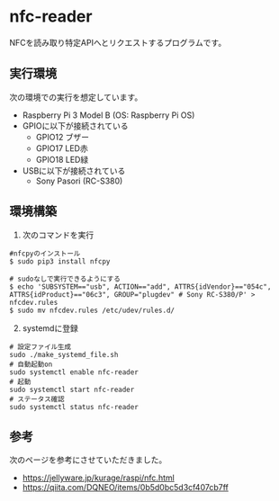 # nfc-reader

NFCを読み取り特定APIへとリクエストするプログラムです。


## 実行環境

次の環境での実行を想定しています。

* Raspberry Pi 3 Model B (OS: Raspberry Pi OS)
* GPIOに以下が接続されている
    * GPIO12 ブザー
    * GPIO17 LED赤
    * GPIO18 LED緑
* USBに以下が接続されている
    * Sony Pasori (RC-S380)


## 環境構築

1. 次のコマンドを実行

```
#nfcpyのインストール 
$ sudo pip3 install nfcpy

# sudoなしで実行できるようにする
$ echo 'SUBSYSTEM=="usb", ACTION=="add", ATTRS{idVendor}=="054c", ATTRS{idProduct}=="06c3", GROUP="plugdev" # Sony RC-S380/P' > nfcdev.rules
$ sudo mv nfcdev.rules /etc/udev/rules.d/
```

2. systemdに登録

```
# 設定ファイル生成
sudo ./make_systemd_file.sh
# 自動起動on
sudo systemctl enable nfc-reader
# 起動
sudo systemctl start nfc-reader
# ステータス確認
sudo systemctl status nfc-reader
```


## 参考

次のページを参考にさせていただきました。

* https://jellyware.jp/kurage/raspi/nfc.html
* https://qiita.com/DQNEO/items/0b5d0bc5d3cf407cb7ff
